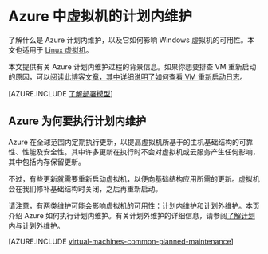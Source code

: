 <properties
	pageTitle="Windows VM 的计划内维护 | Azure"
	description="了解什么是 Azure 计划内维护以及它如何影响正在 Azure 中运行的 Windows 虚拟机"
	services="virtual-machines-windows"
	documentationCenter=""
	authors="drewm"
	manager="timlt"
	editor=""
	tags="azure-service-management,azure-resource-manager"/>

<tags
	ms.service="virtual-machines-windows"
	ms.date="04/26/2016"
	wacn.date="06/13/2016"/>

# Azure 中虚拟机的计划内维护


了解什么是 Azure 计划内维护，以及它如何影响 Windows 虚拟机的可用性。本文也适用于 [Linux 虚拟机](/documentation/articles/virtual-machines-linux-planned-maintenance/)。

本文提供有关 Azure 计划内维护过程的背景信息。如果你想要排查 VM 重新启动的原因，可以[阅读此博客文章，其中详细说明了如何查看 VM 重新启动日志](https://azure.microsoft.com/blog/viewing-vm-reboot-logs/)。

[AZURE.INCLUDE [了解部署模型](../../includes/learn-about-deployment-models-both-include.md)]


## Azure 为何要执行计划内维护

Azure 在全球范围内定期执行更新，以提高虚拟机所基于的主机基础结构的可靠性、性能及安全性。其中许多更新在执行时不会对虚拟机或云服务产生任何影响，其中包括内存保留更新。

不过，有些更新就需要重新启动虚拟机，以便向基础结构应用所需的更新。虚拟机会在我们修补基础结构时关闭，之后再重新启动。

请注意，有两类维护可能会影响虚拟机的可用性：计划内维护和计划外维护。本页介绍 Azure 如何执行计划内维护。有关计划外维护的详细信息，请参阅[了解计划内与计划外维护](/documentation/articles/virtual-machines-windows-manage-availability/)。

[AZURE.INCLUDE [virtual-machines-common-planned-maintenance](../../includes/virtual-machines-common-planned-maintenance.md)]

<!---HONumber=Mooncake_0606_2016-->